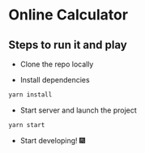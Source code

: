 # Online Calculator

## Steps to run it and play

- Clone the repo locally

- Install dependencies

```bash
yarn install
```

- Start server and launch the project

```bash
yarn start
```

- Start developing! 🎆

